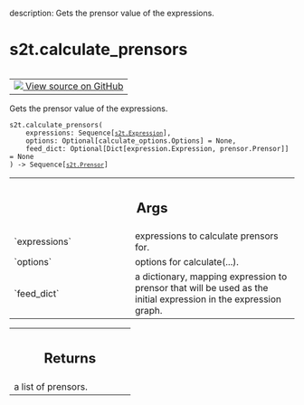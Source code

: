 description: Gets the prensor value of the expressions.

<div itemscope itemtype="http://developers.google.com/ReferenceObject">
<meta itemprop="name" content="s2t.calculate_prensors" />
<meta itemprop="path" content="Stable" />
</div>

# s2t.calculate_prensors

<!-- Insert buttons and diff -->

<table class="tfo-notebook-buttons tfo-api nocontent" align="left">
<td>
  <a target="_blank" href="https://github.com/google/struct2tensor/blob/master/struct2tensor/calculate.py#L139-L157">
    <img src="https://www.tensorflow.org/images/GitHub-Mark-32px.png" />
    View source on GitHub
  </a>
</td>
</table>



Gets the prensor value of the expressions.

<pre class="devsite-click-to-copy prettyprint lang-py tfo-signature-link">
<code>s2t.calculate_prensors(
    expressions: Sequence[<a href="../s2t/Expression.md"><code>s2t.Expression</code></a>],
    options: Optional[calculate_options.Options] = None,
    feed_dict: Optional[Dict[expression.Expression, prensor.Prensor]] = None
) -> Sequence[<a href="../s2t/Prensor.md"><code>s2t.Prensor</code></a>]
</code></pre>



<!-- Placeholder for "Used in" -->


<!-- Tabular view -->
 <table class="responsive fixed orange">
<colgroup><col width="214px"><col></colgroup>
<tr><th colspan="2"><h2 class="add-link">Args</h2></th></tr>

<tr>
<td>
`expressions`
</td>
<td>
expressions to calculate prensors for.
</td>
</tr><tr>
<td>
`options`
</td>
<td>
options for calculate(...).
</td>
</tr><tr>
<td>
`feed_dict`
</td>
<td>
a dictionary, mapping expression to prensor that will be used
as the initial expression in the expression graph.
</td>
</tr>
</table>



<!-- Tabular view -->
 <table class="responsive fixed orange">
<colgroup><col width="214px"><col></colgroup>
<tr><th colspan="2"><h2 class="add-link">Returns</h2></th></tr>
<tr class="alt">
<td colspan="2">
a list of prensors.
</td>
</tr>

</table>

